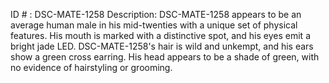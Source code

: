 ID # : DSC-MATE-1258
Description: DSC-MATE-1258 appears to be an average human male in his mid-twenties with a unique set of physical features. His mouth is marked with a distinctive spot, and his eyes emit a bright jade LED. DSC-MATE-1258's hair is wild and unkempt, and his ears show a green cross earring. His head appears to be a shade of green, with no evidence of hairstyling or grooming. 